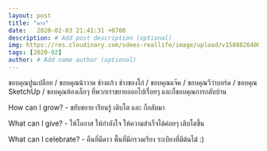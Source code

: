 ```yaml
---
layout: post
title: "ดาว"
date:   2020-02-03 21:41:31 +0700
description: # Add post description (optional)
img: https://res.cloudinary.com/sdees-reallife/image/upload/v1580826400/IMG_0609.jpg # Add image post (optional)
tags: [2020-02]
author: # Add name author (optional)
---
```

ขอบคุณปูนเปลือย / ขอบคุณน้าวาด ช่างแก้ว ช่างของโก๋ / ขอบคุณแจ๊ค / ขอบคุณวีว่าบอร์ด / ขอบคุณ SketchUp / ขอบคุณห้องเล็กๆ ที่พวกเราขยายออกไปเรื่อยๆ และก็ขอบคุณการกลับบ้าน

<i class="fa fa-child" style="color:plum"></i>

How can I grow? - ขยับขยาย เรียนรู้ เติบโต และ ก็กลับมา

What can I give? - ให้โอกาส ให้กำลังใจ ให้ความสำเร็จได้ค่อยๆ เติบโตขึ้น

What can I celebrate? - คืนที่มีดาว พื้นที่มีกรวดเรียง ระเบียงที่มีต้นไม้ :)
